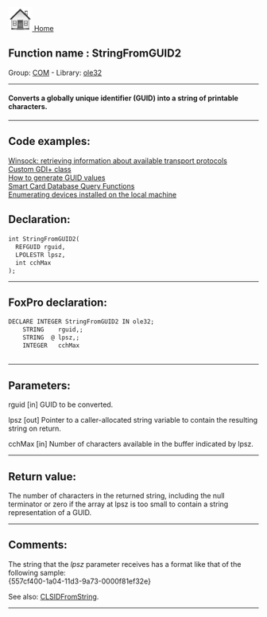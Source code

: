 [<img src="../../images/home.png"> Home ](https://github.com/VFPX/Win32API)  

## Function name : StringFromGUID2
Group: [COM](../../functions_group.md#COM)  -  Library: [ole32](../../Libraries.md#ole32)  
***  


#### Converts a globally unique identifier (GUID) into a string of printable characters.
***  


## Code examples:
[Winsock: retrieving information about available transport protocols](../../samples/sample_223.md)  
[Custom GDI+ class](../../samples/sample_450.md)  
[How to generate GUID values](../../samples/sample_456.md)  
[Smart Card Database Query Functions](../../samples/sample_539.md)  
[Enumerating devices installed on the local machine](../../samples/sample_545.md)  

## Declaration:
```foxpro  
int StringFromGUID2(
  REFGUID rguid,
  LPOLESTR lpsz,
  int cchMax
);  
```  
***  


## FoxPro declaration:
```foxpro  
DECLARE INTEGER StringFromGUID2 IN ole32;
	STRING    rguid,;
	STRING  @ lpsz,;
	INTEGER   cchMax
  
```  
***  


## Parameters:
rguid 
[in] GUID to be converted. 

lpsz 
[out] Pointer to a caller-allocated string variable to contain the resulting string on return. 

cchMax 
[in] Number of characters available in the buffer indicated by lpsz.  
***  


## Return value:
The number of characters in the returned string, including the null terminator or zero if the array at lpsz is too small to contain a string representation of a GUID.  
***  


## Comments:
The string that the <Em>lpsz</Em> parameter receives has a format like that of the following sample:  
{557cf400-1a04-11d3-9a73-0000f81ef32e}  
  
See also: [CLSIDFromString](../ole32/CLSIDFromString.md).  
  
***  

